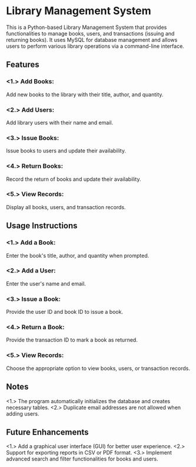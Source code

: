# Library Management System

  This is a Python-based Library Management System that provides functionalities to manage books, users, and transactions (issuing and returning books). It uses MySQL for database management and allows users to perform various library operations via a command-line interface.

## Features

### <1.> Add Books: 
  
  Add new books to the library with their title, author, and quantity.

### <2.> Add Users:
  
  Add library users with their name and email.

### <3.> Issue Books:

  Issue books to users and update their availability.

### <4.> Return Books:

  Record the return of books and update their availability.

### <5.> View Records:

  Display all books, users, and transaction records.

## Usage Instructions

### <1.> Add a Book:
  Enter the book's title, author, and quantity when prompted.

### <2.> Add a User:
  Enter the user's name and email.

### <3.> Issue a Book:
  Provide the user ID and book ID to issue a book.

### <4.> Return a Book:
  Provide the transaction ID to mark a book as returned.

### <5.> View Records:
  Choose the appropriate option to view books, users, or transaction records.

## Notes

  <1.> The program automatically initializes the database and creates necessary tables.
  <2.> Duplicate email addresses are not allowed when adding users.

## Future Enhancements

  <1.> Add a graphical user interface (GUI) for better user experience.
  <2.> Support for exporting reports in CSV or PDF format.
  <3.> Implement advanced search and filter functionalities for books and users.
